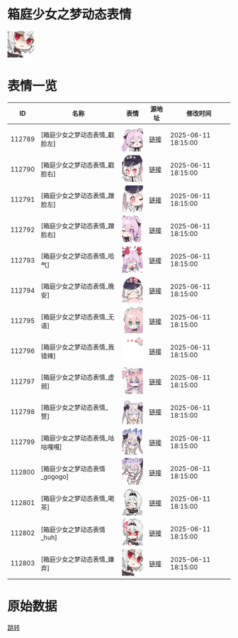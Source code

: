 # 箱庭少女之梦动态表情

<img src="./cover.png" height="60" alt="cover" />

# 表情一览

|ID|名称|表情|源地址|修改时间|
|----|----|----|----|----|
|112789|[箱庭少女之梦动态表情_戳脸左]|<img src="./pic/112789_%5B箱庭少女之梦动态表情_戳脸左%5D.gif" height="60" alt="戳脸左"/>|[链接](https://i0.hdslb.com/bfs/garb/136251cbb5a22128646e5889391f99c850ddd88e.gif)|2025-06-11 18:15:00|
|112790|[箱庭少女之梦动态表情_戳脸右]|<img src="./pic/112790_%5B箱庭少女之梦动态表情_戳脸右%5D.gif" height="60" alt="戳脸右"/>|[链接](https://i0.hdslb.com/bfs/garb/848fc0fad30d61fd0acc4dfbba870e9682e2b89e.gif)|2025-06-11 18:15:00|
|112791|[箱庭少女之梦动态表情_蹭脸左]|<img src="./pic/112791_%5B箱庭少女之梦动态表情_蹭脸左%5D.gif" height="60" alt="蹭脸左"/>|[链接](https://i0.hdslb.com/bfs/garb/ea4029a69f22cee29ef41f4b5854af6dccbf6171.gif)|2025-06-11 18:15:00|
|112792|[箱庭少女之梦动态表情_蹭脸右]|<img src="./pic/112792_%5B箱庭少女之梦动态表情_蹭脸右%5D.gif" height="60" alt="蹭脸右"/>|[链接](https://i0.hdslb.com/bfs/garb/bfd10749d98ff391308ea774e0ea0f8942c92bec.gif)|2025-06-11 18:15:00|
|112793|[箱庭少女之梦动态表情_哈气]|<img src="./pic/112793_%5B箱庭少女之梦动态表情_哈气%5D.gif" height="60" alt="哈气"/>|[链接](https://i0.hdslb.com/bfs/garb/da14692f31cae2e47d20458cbade6329c847590e.gif)|2025-06-11 18:15:00|
|112794|[箱庭少女之梦动态表情_晚安]|<img src="./pic/112794_%5B箱庭少女之梦动态表情_晚安%5D.gif" height="60" alt="晚安"/>|[链接](https://i0.hdslb.com/bfs/garb/1d35c0ea7697fa4f6e7ac6468ec69c7af53d72b8.gif)|2025-06-11 18:15:00|
|112795|[箱庭少女之梦动态表情_无语]|<img src="./pic/112795_%5B箱庭少女之梦动态表情_无语%5D.gif" height="60" alt="无语"/>|[链接](https://i0.hdslb.com/bfs/garb/abb079d89ebd85544f657ee17aba4d185e7544b0.gif)|2025-06-11 18:15:00|
|112796|[箱庭少女之梦动态表情_我错辣]|<img src="./pic/112796_%5B箱庭少女之梦动态表情_我错辣%5D.gif" height="60" alt="我错辣"/>|[链接](https://i0.hdslb.com/bfs/garb/6b703fc10e03af9fe8e735a53853eff1cba9c0f4.gif)|2025-06-11 18:15:00|
|112797|[箱庭少女之梦动态表情_虚弱]|<img src="./pic/112797_%5B箱庭少女之梦动态表情_虚弱%5D.gif" height="60" alt="虚弱"/>|[链接](https://i0.hdslb.com/bfs/garb/b682ac319fa6cc95506bf5c6ca537b1f60cd0788.gif)|2025-06-11 18:15:00|
|112798|[箱庭少女之梦动态表情_赞]|<img src="./pic/112798_%5B箱庭少女之梦动态表情_赞%5D.gif" height="60" alt="赞"/>|[链接](https://i0.hdslb.com/bfs/garb/3a8bbf022b1f83dd189c3b5eee746fad64a41c28.gif)|2025-06-11 18:15:00|
|112799|[箱庭少女之梦动态表情_咕咕嘎嘎]|<img src="./pic/112799_%5B箱庭少女之梦动态表情_咕咕嘎嘎%5D.gif" height="60" alt="咕咕嘎嘎"/>|[链接](https://i0.hdslb.com/bfs/garb/fd38d9e0be10ce3214f5e84a5010896490fd516b.gif)|2025-06-11 18:15:00|
|112800|[箱庭少女之梦动态表情_gogogo]|<img src="./pic/112800_%5B箱庭少女之梦动态表情_gogogo%5D.gif" height="60" alt="gogogo"/>|[链接](https://i0.hdslb.com/bfs/garb/7f6143cd563ea2fc76c948a5c719d385e9673c36.gif)|2025-06-11 18:15:00|
|112801|[箱庭少女之梦动态表情_喝茶]|<img src="./pic/112801_%5B箱庭少女之梦动态表情_喝茶%5D.gif" height="60" alt="喝茶"/>|[链接](https://i0.hdslb.com/bfs/garb/8da1ac439d85501d07bef042b6fb2f98ed0935a9.gif)|2025-06-11 18:15:00|
|112802|[箱庭少女之梦动态表情_huh]|<img src="./pic/112802_%5B箱庭少女之梦动态表情_huh%5D.gif" height="60" alt="huh"/>|[链接](https://i0.hdslb.com/bfs/garb/442c37e38e4ab675236963000bbc8f703b7740ee.gif)|2025-06-11 18:15:00|
|112803|[箱庭少女之梦动态表情_嫌弃]|<img src="./pic/112803_%5B箱庭少女之梦动态表情_嫌弃%5D.gif" height="60" alt="嫌弃"/>|[链接](https://i0.hdslb.com/bfs/garb/66fa88b2610be382fcbb9c6f659a94185a296785.gif)|2025-06-11 18:15:00|

# 原始数据

[跳转](./raw.json)


